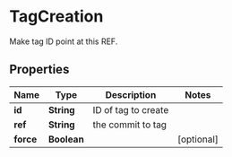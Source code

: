 

# TagCreation

Make tag ID point at this REF.

## Properties

Name | Type | Description | Notes
------------ | ------------- | ------------- | -------------
**id** | **String** | ID of tag to create | 
**ref** | **String** | the commit to tag | 
**force** | **Boolean** |  |  [optional]



